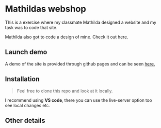 # Mathildas webshop

This is a exercise where my classmate Mathilda designed a website and my task was to code that site.

Mathilda also got to code a design of mine. Check it out [here.]()

## Launch demo

A demo of the site is provided through github pages and can be seen [here.]()

## Installation

> Feel free to clone this repo and look at it locally.

I recommend using **VS code**, there you can use the live-server option too see local changes etc.

## Other details
